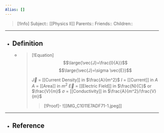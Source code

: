 ```yaml
---
Alias: []
---
```

> [!Info]
> Subject:: [[Physics II]]
> Parents:: 
> Friends:: 
> Children:: 
---
- ## Definition
	- > [!Equation]
	  > $$\large{\vec{J}=\frac{I}{A}}$$
	  > $$\large{\vec{J}=\sigma \vec{E}}$$
	  > 
	  > 
	  > $\vec{J}$ = [[Current Density]] in $\frac{A}{m^2}$
	  > $I$ = [[Current]] in $A$
	  > $A$ = [[Area]] in $m^2$
	  > $\vec{E}$ = [[Electric Field]] in $\frac{N}{C}$ or $\frac{V}{m}$
	  > $\sigma$ = [[Conductivity]] in $\frac{A}{m^2}/\frac{V}{m}$
	  > 
	  > > [!Proof]-
	  > > ![[IMG_C1011E7ADF71-1.jpeg]]
---
- ## Reference